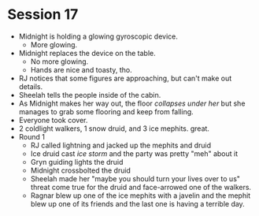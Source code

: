 # Session 17
* Midnight is holding a glowing gyroscopic device.
	* More glowing.
* Midnight replaces the device on the table.
	* No more glowing.
	* Hands are nice and toasty, tho.
* RJ notices that some figures are approaching, but can't make out details.
* Sheelah tells the people inside of the cabin.
* As Midnight makes her way out, the floor _collapses under her_ but she manages to grab some flooring and keep from falling.
* Everyone took cover.
* 2 coldlight walkers, 1 snow druid, and 3 ice mephits. great.
* Round 1
	* RJ called lightning and jacked up the mephits and druid
	* Ice druid cast _ice storm_ and the party was pretty "meh" about it
	* Gryn guiding lights the druid
	* Midnight crossbolted the druid
	* Sheelah made her "maybe you should turn your lives over to us" threat come true for the druid and face-arrowed one of the walkers.
	* Ragnar blew up one of the ice mephits with a javelin and the mephit blew up one of its friends and the last one is having a terrible day.
<!--stackedit_data:
eyJoaXN0b3J5IjpbMTA3NTEwNTk4MywtMjM4NzEyODE3LC0xOT
E5Mjk4OTc0LC05NjUzODc1NzYsMTE1MDU1MjQ1LDE2NDk4MDA2
NTksLTEzMDUwOTA2NTAsLTkyNTU2NjA5NCwtNDE2MTQyNjExXX
0=
-->